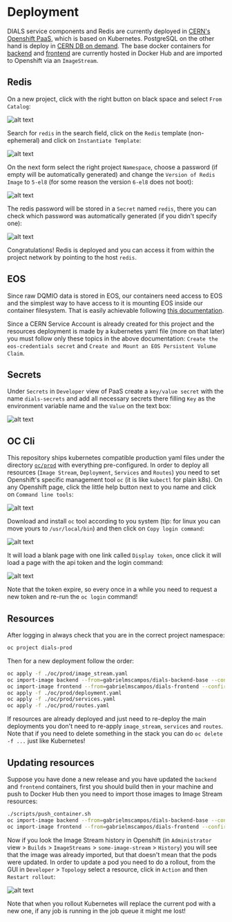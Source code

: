 # Deployment

DIALS service components and Redis are currently deployed in [CERN's Openshift PaaS](https://paas.cern.ch/topology/all-namespaces?view=graph), which is based on Kubernetes. PostgreSQL on the other hand is deploy in [CERN DB on demand](https://dbod.web.cern.ch/). The base docker containers for [backend](gabrielmscampos/dials-backend-base) and [frontend](gabrielmscampos/dials-frontend) are currently hosted in Docker Hub and are imported to Openshift via an `ImageStream`.

## Redis

On a new project, click with the right button on black space and select `From Catalog`:

![alt text](/docs/img/paas_from_catalog.png)

Search for `redis` in the search field, click on the `Redis` template (non-ephemeral) and click on `Instantiate Template`:

![alt text](/docs/img/paas_redis_template.png)

On the next form select the right project `Namespace`, choose a password (if empty will be automatically generated) and change the `Version of Redis Image` to `5-el8` (for some reason the version `6-el8` does not boot):

![alt text](/docs/img/paas_redis_form.png)

The redis password will be stored in a `Secret` named `redis`, there you can check which password was automatically generated (if you didn't specify one):

![alt text](/docs/img/paas_redis_secret.png)

Congratulations! Redis is deployed and you can access it from within the project network by pointing to the host `redis`.

## EOS

Since raw DQMIO data is stored in EOS, our containers need access to EOS and the simplest way to have access to it is mounting EOS inside our container filesystem. That is easily achievable following [this documentation](https://paas.docs.cern.ch/3._Storage/eos/#create-the-eos-credentials-secret).

Since a CERN Service Account is already created for this project and the resources deployment is made by a kubernetes yaml file (more on that later) you must follow only these topics in the above documentation: `Create the eos-credentials secret` and `Create and Mount an EOS Persistent Volume Claim`.

## Secrets

Under `Secrets` in `Developer` view of PaaS create a `key/value secret` with the name `dials-secrets` and add all necessary secrets there filling `Key` as the environment variable name and the `Value` on the text box:


![alt text](/docs/img/paas_secrets.png)


## OC Cli

This repository ships kubernetes compatible production yaml files under the directory [`oc/prod`](/oc/prod/) with everything pre-configured. In order to deploy all resources (`Image Stream`, `Deployment`, `Services` and `Routes`) you need to set Openshift's specific management tool `oc` (it is like `kubectl` for plain k8s). On any Openshift page, click the little help button next to you name and click on `Command line tools`:

![alt text](/docs/img/paas_help_cli.png)

Download and install `oc` tool according to you system (tip: for linux you can move yours to `/usr/local/bin`) and then click on `Copy login command`:

![alt text](/docs/img/paas_cli_instructions.png)


It will load a blank page with one link called `Display token`, once click it will load a page with the api token and the login command:

![alt text](/docs/img/paas_cli_api_token.png)

Note that the token expire, so every once in a while you need to request a new token and re-run the `oc login` command!

## Resources

After logging in always check that you are in the correct project namespace:

```bash
oc project dials-prod
```

Then for a new deployment follow the order:

```bash
oc apply -f ./oc/prod/image_stream.yaml
oc import-image backend --from=gabrielmscampos/dials-backend-base --confirm
oc import-image frontend --from=gabrielmscampos/dials-frontend --confirm
oc apply -f ./oc/prod/deployment.yaml
oc apply -f ./oc/prod/services.yaml
oc apply -f ./oc/prod/routes.yaml
```

If resources are already deployed and just need to re-deploy the main deployments you don't need to re-apply `image_stream`, `services` and `routes`. Note that if you need to delete something in the stack you can do `oc delete -f ...` just like Kubernetes!

## Updating resources

Suppose you have done a new release and you have updated the `backend` and `frontend` containers, first you should build then in your machine and push to Docker Hub then you need to import those images to Image Stream resources:

```bash
./scripts/push_container.sh
oc import-image backend --from=gabrielmscampos/dials-backend-base --confirm
oc import-image frontend --from=gabrielmscampos/dials-frontend --confirm
```

Now if you look the Image Stream history in Openshift (in `Administrator` view > `Builds` > `ImageStreams` > `some-image-stream` > `History`) you will see that the image was already imported, but that doesn't mean that the pods were updated. In order to update a pod you need to do a rollout, from the GUI in `Developer` > `Topology` select a resource, click in `Action` and then `Restart rollout`:

![alt text](/docs/img/paas_rollout.png)

Note that when you rollout Kubernetes will replace the current pod with a new one, if any job is running in the job queue it might me lost!
